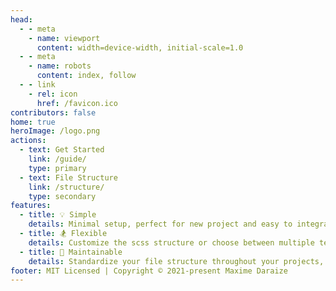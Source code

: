```yaml
---
head:
  - - meta
    - name: viewport
      content: width=device-width, initial-scale=1.0
  - - meta
    - name: robots
      content: index, follow
  - - link
    - rel: icon
      href: /favicon.ico
contributors: false
home: true
heroImage: /logo.png
actions:
  - text: Get Started
    link: /guide/
    type: primary
  - text: File Structure
    link: /structure/
    type: secondary
features:
  - title: 💡 Simple
    details: Minimal setup, perfect for new project and easy to integrate in existing one.
  - title: 🏂 Flexible 
    details: Customize the scss structure or choose between multiple templates to start your work.
  - title: 🧰 Maintainable
    details: Standardize your file structure throughout your projects, share common knowledge with your team.
footer: MIT Licensed | Copyright © 2021-present Maxime Daraize
---
```

